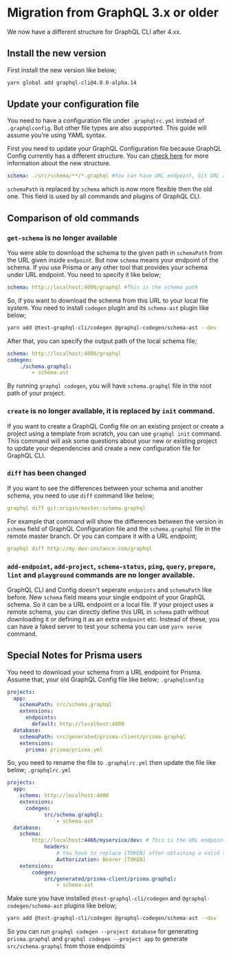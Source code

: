 # Migration from GraphQL 3.x or older

We now have a different structure for GraphQL CLI after 4.xx.

## Install the new version
First install the new version like below;
```bash
yarn global add graphql-cli@4.0.0-alpha.14
```

## Update your configuration file
You need to have a configuration file under `.graphqlrc.yml` instead of `.graphqlconfig`. But other file types are also supported. This guide will assume you're using YAML syntax.

First you need to update your GraphQL Configuration file because GraphQL Config currently has a different structure.
You can [check here](https://graphql-config.com/docs/usage) for more information about the new structure.

```yml
schema: ./src/schema/**/*.graphql #You can have URL endpoint, Git URL and local files using globs here.
```

`schemaPath` is replaced by `schema` which is now more flexible then the old one. This field is used by all commands and plugins of GraphQL CLI.

## Comparison of old commands

### `get-schema` is no longer available
You were able to download the schema to the given path in `schemaPath` from the URL given inside `endpoint`. But now `schema` means your endpoint of the schema. If you use Prisma or any other tool that provides your schema under URL endpoint. You need to specify it like below;

```yaml
schema: http://localhost:4000/graphql #This is the schema path
```

So, if you want to download the schema from this URL to your local file system. You need to install `codegen` plugin and its `schema-ast` plugin like below;

```bash
yarn add @test-graphql-cli/codegen @graphql-codegen/schema-ast --dev
```

After that, you can specify the output path of the local schema file;

```yaml
schema: http://localhost:4000/graphql
codegen:
    ./schema.graphql:
        - schema-ast
```

By running `graphql codegen`, you will have `schema.graphql` file in the root path of your project.

### `create` is no longer available, it is replaced by `init` command.
If you want to create a GraphQL Config file on an existing project or create a project using a template from scratch, you can use `graphql init` command.
This command will ask some questions about your new or existing project to update your dependencies and create a new configuration file for GraphQL CLI.

### `diff` has been changed
If you want to see the differences between your schema and another schema, you need to use `diff` command like below;
```yaml
graphql diff git:origin/master:schema.graphql
```
For example that command will show the differences between the version in `schema` field of GraphQL Configuration file and the `schema.graphql` file in the remote master branch.
Or you can compare it with a URL endpoint;
```yaml
graphql diff http://my-dev-instance.com/graphql
```

### `add-endpoint`, `add-project`, `schema-status`, `ping`, `query`, `prepare`, `lint` and `playground` commands are no longer available.
GraphQL CLI and Config doesn't seperate `endpoints` and `schemaPath` like before. New `schema` field means your single endpoint of your GraphQL schema. So it can be a URL endpoint or a local file. If your project uses a remote schema, you can directly define this URL in `schema` path without downloading it or defining it as an extra `endpoint` etc.
Instead of these, you can have a faked server to test your schema you can use `yarn serve` command.

## Special Notes for Prisma users
You need to download your schema from a URL endpoint for Prisma. Assume that, your old GraphQL Config file like below;
`.graphqlconfig`
```yaml
projects:
  app:
    schemaPath: src/schema.graphql
    extensions:
      endpoints:
        default: http://localhost:4000
  database:
    schemaPath: src/generated/prisma-client/prisma.graphql
    extensions:
      prisma: prisma/prisma.yml
```

So, you need to rename the file to `.graphqlrc.yml` then update the file like below;
`.graphqlrc.yml`
```yaml
projects:
  app:
    schema: http://localhost:4000
    extensions:
      codegen:
            src/schema.graphql:
                - schema-ast
  database:
    schema: 
        http://localhost:4466/myservice/dev: # This is the URL endpoint of your Prisma instance
            headers:
                # You have to replace [TOKEN] after obtaining a valid token by running `prisma token`.
                Authorization: Bearer [TOKEN] 
    extensions:
        codegen:
            src/generated/prisma-client/prisma.graphql:
                - schema-ast
```

Make sure you have installed `@test-graphql-cli/codegen` and `@graphql-codegen/schema-ast` plugins like below;
```sh
yarn add @test-graphql-cli/codegen @graphql-codegen/schema-ast --dev
```

So you can run `graphql codegen --project database` for generating `prisma.graphql` and `graphql codegen --project app` to generate `src/schema.graphql` from those endpoints